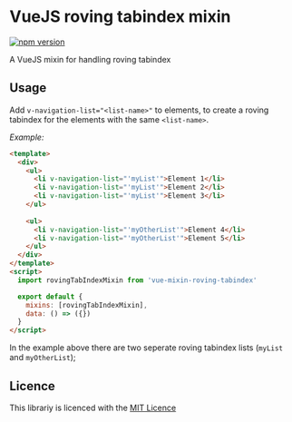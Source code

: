 # VueJS roving tabindex mixin

[![npm version](https://badge.fury.io/js/roving-tabindex-element-list.svg)](https://badge.fury.io/js/roving-tabindex-element-list)

A VueJS mixin for handling roving tabindex

## Usage

Add `v-navigation-list="<list-name>"` to elements, to create a roving tabindex for the elements with the same `<list-name>`.

*Example:*

```html
<template>
  <div>
    <ul>
      <li v-navigation-list="'myList'">Element 1</li>
      <li v-navigation-list="'myList'">Element 2</li>
      <li v-navigation-list="'myList'">Element 3</li>
    </ul>
    
    <ul>
      <li v-navigation-list="'myOtherList'">Element 4</li>
      <li v-navigation-list="'myOtherList'">Element 5</li>
    </ul>
  </div>
</template>
<script>
  import rovingTabIndexMixin from 'vue-mixin-roving-tabindex'

  export default {
    mixins: [rovingTabIndexMixin],
    data: () => ({})
  }
</script>
```

In the example above there are two seperate roving tabindex lists (`myList` and `myOtherList`);

## Licence

This librariy is licenced with the [MIT Licence](LICENCE)
